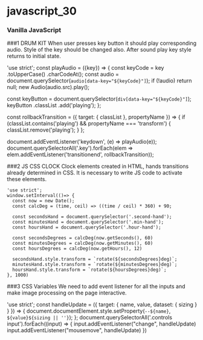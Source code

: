 # javascript_30
### Vanilla JavaScript

###1 DRUM KIT
When user presses key button it should play corresponding audio. Style of the key should be changed also.
After sound play key style returns to initial state.

'use strict';
const playAudio = ({key}) => {
  const keyCode = key
                    .toUpperCase()
                    .charCodeAt();
  const audio = document.querySelector(`audio[data-key="${keyCode}"]`);
  if (!audio) return null;
  new Audio(audio.src).play();

  const keyButton = document.querySelector(`div[data-key="${keyCode}"]`);
  keyButton
    .classList
    .add('playing');
};

const rollbackTransition = ({ target: { classList }, propertyName }) => {
  if (classList.contains('playing')
  && propertyName === 'transform') {
    classList.remove('playing');
  }
};

document.addEventListener('keydown', (e) => playAudio(e));
document.querySelectorAll('.key').forEach(elem =>
         elem.addEventListener('transitionend', rollbackTransition));


###2 JS CSS CLOCK
Clock elements created in HTML, hands transitions already determined in CSS. It is necessary to write JS code to activate these elements. 
```
'use strict';
window.setInterval(()=> {
  const now = new Date();
  const calcDeg = (time, ceil) => ((time / ceil) * 360) + 90;

  const secondsHand = document.querySelector('.second-hand');
  const minutesHand = document.querySelector('.min-hand');
  const hoursHand = document.querySelector('.hour-hand');

  const secondsDegrees = calcDeg(now.getSeconds(), 60)
  const minutesDegrees = calcDeg(now.getMinutes(), 60)
  const hoursDegrees = calcDeg(now.getHours(), 12)

  secondsHand.style.transform = `rotate(${secondsDegrees}deg)`;
  minutesHand.style.transform = `rotate(${minutesDegrees}deg)`;
  hoursHand.style.transform = `rotate(${hoursDegrees}deg)`;
}, 1000)
```
###3 CSS Variables
We need to add event listener for all the inputs and make image processing on the page interactive.

'use strict';
const handleUpdate = ({ target: { name, value, dataset: { sizing } } }) => {
  document.documentElement.style.setProperty(`--${name}`, `${value}${sizing || ''}`);
};
document.querySelectorAll('.controls input').forEach((input) => {
            input.addEventListener("change", handleUpdate)
            input.addEventListener("mousemove", handleUpdate)
})

